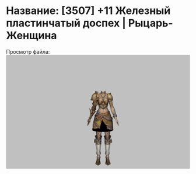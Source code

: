 # Название: [3507] +11 Железный пластинчатый доспех | Рыцарь-Женщина

Просмотр файла:
![p010004.png](p010004.png)